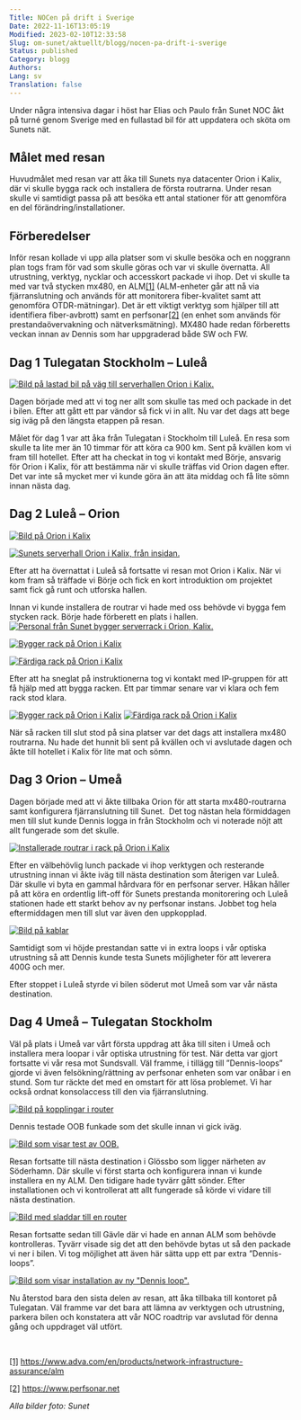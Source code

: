 ```yaml
---
Title: NOCen på drift i Sverige
Date: 2022-11-16T13:05:19
Modified: 2023-02-10T12:33:58
Slug: om-sunet/aktuellt/blogg/nocen-pa-drift-i-sverige
Status: published
Category: blogg
Authors: 
Lang: sv
Translation: false
---
```


Under några intensiva dagar i höst har Elias och Paulo från Sunet NOC åkt på turné genom Sverige med en fullastad bil för att uppdatera och sköta om Sunets nät.

Målet med resan
---------------

Huvudmålet med resan var att åka till Sunets nya datacenter Orion i Kalix, där vi skulle bygga rack och installera de första routrarna. Under resan skulle vi samtidigt passa på att besöka ett antal stationer för att genomföra en del förändring/installationer.

Förberedelser
-------------

Inför resan kollade vi upp alla platser som vi skulle besöka och en noggrann plan togs fram för vad som skulle göras och var vi skulle övernatta. All utrustning, verktyg, nycklar och accesskort packade vi ihop. Det vi skulle ta med var två stycken mx480, en ALM[[1]](#_ftn1) (ALM-enheter går att nå via fjärranslutning och används för att monitorera fiber-kvalitet samt att genomföra OTDR-mätningar). Det är ett viktigt verktyg som hjälper till att identifiera fiber-avbrott) samt en perfsonar[[2]](#_ftn2) (en enhet som används för prestandaövervakning och nätverksmätning). MX480 hade redan förberetts veckan innan av Dennis som har uppgraderad både SW och FW.

Dag 1 Tulegatan Stockholm – Luleå
---------------------------------

[![Bild på lastad bil på väg till serverhallen Orion i Kalix.](/wp-content/uploads/2022/11/Bild1.jpg "Bild på lastad bil på väg till serverhallen Orion i Kalix.")](/wp-content/uploads/2022/11/Bild1.jpg)  

Dagen började med att vi tog ner allt som skulle tas med och packade in det i bilen. Efter att gått ett par vändor så fick vi in allt. Nu var det dags att bege sig iväg på den längsta etappen på resan.

Målet för dag 1 var att åka från Tulegatan i Stockholm till Luleå. En resa som skulle ta lite mer än 10 timmar för att köra ca 900 km. Sent på kvällen kom vi fram till hotellet. Efter att ha checkat in tog vi kontakt med Börje, ansvarig för Orion i Kalix, för att bestämma när vi skulle träffas vid Orion dagen efter. Det var inte så mycket mer vi kunde göra än att äta middag och få lite sömn innan nästa dag.

Dag 2 Luleå – Orion
-------------------

[![Bild på Orion i Kalix](/wp-content/uploads/2022/11/Bild2.jpg "Sunets serverhall Orion i Kalix, från utsidan. ")](/wp-content/uploads/2022/11/Bild2.jpg)

[![](/wp-content/uploads/2022/11/Bild3.jpg "Sunets serverhall Orion i Kalix, från insidan.")](/wp-content/uploads/2022/11/Bild3.jpg)

Efter att ha övernattat i Luleå så fortsatte vi resan mot Orion i Kalix. När vi kom fram så träffade vi Börje och fick en kort introduktion om projektet samt fick gå runt och utforska hallen.

Innan vi kunde installera de routrar vi hade med oss behövde vi bygga fem stycken rack. Börje hade förberett en plats i hallen.[![](/wp-content/uploads/2022/11/Bild4.jpg "Personal från Sunet bygger serverrack i Orion, Kalix.")](/wp-content/uploads/2022/11/Bild4.jpg)  

[![Bygger rack på Orion i Kalix](/wp-content/uploads/2022/11/Bild5.jpg "Personal från Sunet bygger serverrack på Orion Kalix, fortsättning.")](/wp-content/uploads/2022/11/Bild5.jpg)  

[![Färdiga rack på Orion i Kalix](/wp-content/uploads/2022/11/Bild6.jpg "Fem serverrack står klara på Orion, Kalix")](/wp-content/uploads/2022/11/Bild6.jpg)

Efter att ha sneglat på instruktionerna tog vi kontakt med IP-gruppen för att få hjälp med att bygga racken. Ett par timmar senare var vi klara och fem rack stod klara.  

[![Bygger rack på Orion i Kalix](/wp-content/uploads/2022/11/Bild7.jpg "Sunets personal installerar servrar på Orion, Kalix")](/wp-content/uploads/2022/11/Bild7.jpg) [![Färdiga rack på Orion i Kalix](/wp-content/uploads/2022/11/Bild8.jpg "Två servrar installerade i serverrack på Orion, Kalix")](/wp-content/uploads/2022/11/Bild8.jpg)  

När så racken till slut stod på sina platser var det dags att installera mx480 routrarna. Nu hade det hunnit bli sent på kvällen och vi avslutade dagen och åkte till hotellet i Kalix för lite mat och sömn.

Dag 3 Orion – Umeå
------------------

Dagen började med att vi åkte tillbaka Orion för att starta mx480-routrarna samt konfigurera fjärranslutning till Sunet.  Det tog nästan hela förmiddagen men till slut kunde Dennis logga in från Stockholm och vi noterade nöjt att allt fungerade som det skulle.  

[![Installerade routrar i rack på Orion i Kalix](/wp-content/uploads/2022/11/Bild9.jpg "Sunets personal konfigurerar servrar på Orion i Kalix")](/wp-content/uploads/2022/11/Bild9.jpg)  

Efter en välbehövlig lunch packade vi ihop verktygen och resterande utrustning innan vi åkte iväg till nästa destination som återigen var Luleå. Där skulle vi byta en gammal hårdvara för en perfsonar server. Håkan håller på att köra en ordentlig lift-off för Sunets prestanda monitorering och Luleå stationen hade ett starkt behov av ny perfsonar instans. Jobbet tog hela eftermiddagen men till slut var även den uppkopplad.  

[![Bild på kablar ](/wp-content/uploads/2022/11/Bild10.jpg "Närbild på extra loops på Sunets servrar i Orion, Kalix.")](/wp-content/uploads/2022/11/Bild10.jpg)  

Samtidigt som vi höjde prestandan satte vi in extra loops i vår optiska utrustning så att Dennis kunde testa Sunets möjligheter för att leverera 400G och mer.

Efter stoppet i Luleå styrde vi bilen söderut mot Umeå som var vår nästa destination.

Dag 4 Umeå – Tulegatan Stockholm
--------------------------------

Väl på plats i Umeå var vårt första uppdrag att åka till siten i Umeå och installera mera loopar i vår optiska utrustning för test. När detta var gjort fortsatte vi vår resa mot Sundsvall. Väl framme, i tillägg till ”Dennis-loops” gjorde vi även felsökning/rättning av perfsonar enheten som var onåbar i en stund. Som tur räckte det med en omstart för att lösa problemet. Vi har också ordnat konsolaccess till den via fjärranslutning.  

[![Bild på kopplingar i router](/wp-content/uploads/2022/11/Bild11.jpg "Bild som visar Sunets utrustning. ")](/wp-content/uploads/2022/11/Bild11.jpg)  

Dennis testade OOB funkade som det skulle innan vi gick iväg.  

[![](/wp-content/uploads/2022/11/Bild12.jpg "Bild som visar test av OOB.")](/wp-content/uploads/2022/11/Bild12.jpg)

Resan fortsatte till nästa destination i Glössbo som ligger närheten av Söderhamn. Där skulle vi först starta och konfigurera innan vi kunde installera en ny ALM. Den tidigare hade tyvärr gått sönder. Efter installationen och vi kontrollerat att allt fungerade så körde vi vidare till nästa destination.  

[![Bild med sladdar till en router](/wp-content/uploads/2022/11/Bild13.jpg "Bild som visar test av installation av ny ALM.")](/wp-content/uploads/2022/11/Bild13.jpg)  

Resan fortsatte sedan till Gävle där vi hade en annan ALM som behövde kontrolleras. Tyvärr visade sig det att den behövde bytas ut så den packade vi ner i bilen. Vi tog möjlighet att även här sätta upp ett par extra ”Dennis-loops”.  

[![](/wp-content/uploads/2022/11/Bild14.jpg "Bild som visar installation av ny \"Dennis loop\".")](/wp-content/uploads/2022/11/Bild14.jpg)  

Nu återstod bara den sista delen av resan, att åka tillbaka till kontoret på Tulegatan. Väl framme var det bara att lämna av verktygen och utrustning, parkera bilen och konstatera att vår NOC roadtrip var avslutad för denna gång och uppdraget väl utfört.

 

[[1]](#_ftnref1) <https://www.adva.com/en/products/network-infrastructure-assurance/alm>

[[2]](#_ftnref2) https://www.perfsonar.net

*Alla bilder foto: Sunet*

